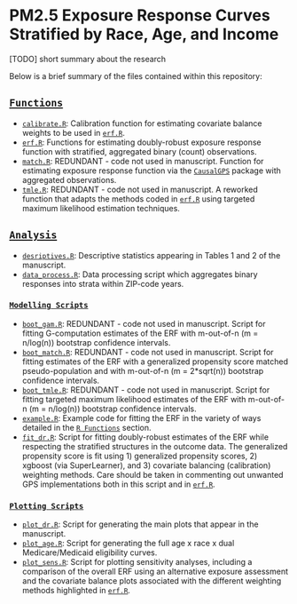 PM2.5 Exposure Response Curves Stratified by Race, Age, and Income
==================================================================

[TODO] short summary about the research

Below is a brief summary of the files contained within this repository: 

## [`Functions`](https://github.com/kevjosey/erc-strata/tree/main/R)

- [`calibrate.R`](https://github.com/kevjosey/erc-strata/tree/main/R/calibrate.R): Calibration function for estimating covariate balance weights to be used in [`erf.R`](https://github.com/kevjosey//erc-strata/tree/main/R/erf.R).
- [`erf.R`](https://github.com/kevjosey//erc-strata/tree/main/R/erf.R): Functions for estimating doubly-robust exposure response function with stratified, aggregated binary (count) observations.
- [`match.R`](https://github.com/kevjosey//erc-strata/tree/main/R/match.R): REDUNDANT - code not used in manuscript. Function for estimating exposure response function via the [`CausalGPS`](https://github.com/NSAPH-Software/CausalGPS) package with aggregated observations.
- [`tmle.R`](https://github.com/kevjosey//erc-strata/tree/main/R/tmle.R): REDUNDANT - code not used in manuscript. A reworked function that adapts the methods coded in [`erf.R`](https://github.com/kevjosey//erc-strata/tree/main/R/erf.R) using targeted maximum likelihood estimation techniques. 

## [`Analysis`](https://github.com/kevjosey/erc-strata/tree/main/Analysis)

- [`desriptives.R`](https://github.com/kevjosey//erc-strata/tree/main/Analysis/descriptives.R): Descriptive statistics appearing in Tables 1 and 2 of the manuscript.
- [`data_process.R`](https://github.com/kevjosey//erc-strata/tree/main/Analysis/data_process.R): Data processing script which aggregates binary responses into strata within ZIP-code years.

### [`Modelling Scripts`](https://github.com/kevjosey/erc-strata/tree/main/Analysis/Models)

- [`boot_gam.R`](https://github.com/kevjosey//erc-strata/tree/main/Analysis/Model/boot_gam.R): REDUNDANT - code not used in manuscript. Script for fitting G-computation estimates of the ERF with m-out-of-n (m = n/log(n)) bootstrap confidence intervals.
- [`boot_match.R`](https://github.com/kevjosey//erc-strata/tree/main/Analysis/Model/boot_match.R): REDUNDANT - code not used in manuscript. Script for fitting estimates of the ERF with a generalized propensity score matched pseudo-population and with m-out-of-n (m = 2*sqrt(n)) bootstrap confidence intervals.
- [`boot_tmle.R`](https://github.com/kevjosey//erc-strata/tree/main/Analysis/Model/boot_tmle.R): REDUNDANT - code not used in manuscript. Script for fitting targeted maximum likelihood estimates of the ERF with m-out-of-n (m = n/log(n)) bootstrap confidence intervals.
- [`example.R`](https://github.com/kevjosey//erc-strata/tree/main/Analysis/Model/example.R): Example code for fitting the ERF in the variety of ways detailed in the [`R Functions`](https://github.com/kevjosey/erc-strata/tree/main/R) section.
- [`fit_dr.R`](https://github.com/kevjosey//erc-strata/tree/main/Analysis/Model/fit_dr.R): Script for fitting doubly-robust estimates of the ERF while respecting the stratified structures in the outcome data. The generalized propensity score is fit using 1) generalized propensity scores, 2) xgboost (via SuperLearner), and 3) covariate balancing (calibration) weighting methods. Care should be taken in commenting out unwanted GPS implementations both in this script and in [`erf.R`](https://github.com/kevjosey//erc-strata/tree/main/R/erf.R).

### [`Plotting Scripts`](https://github.com/kevjosey/erc-strata/tree/main/Analysis/Plots)

- [`plot_dr.R`](https://github.com/kevjosey//erc-strata/tree/main/Analysis/Plot/plot_dr.R): Script for generating the main plots that appear in the manuscript.
- [`plot_age.R`](https://github.com/kevjosey//erc-strata/tree/main/Analysis/Plot/plot_age.R): Script for generating the full age x race x dual Medicare/Medicaid eligibility curves.
- [`plot_sens.R`](https://github.com/kevjosey//erc-strata/tree/main/Analysis/Plot/plot_sens.R): Script for plotting sensitivity analyses, including a comparison of the overall ERF using an alternative exposure assessment and the covariate balance plots associated with the different weighting methods highlighted in [`erf.R`](https://github.com/kevjosey//erc-strata/tree/main/R/erf.R).
